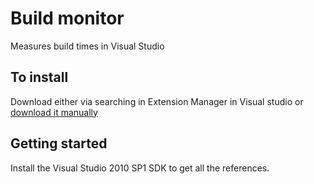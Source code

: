 # Build monitor
Measures build times in Visual Studio

## To install
Download either via searching in Extension Manager in Visual studio or [download it manually](http://visualstudiogallery.msdn.microsoft.com/b0c87e47-f4ee-4935-9a59-f2c81ce692ab)

## Getting started
Install the Visual Studio 2010 SP1 SDK to get all the references.